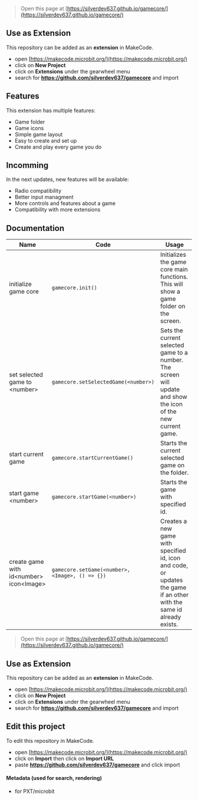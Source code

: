 
> Open this page at [https://silverdev637.github.io/gamecore/](https://silverdev637.github.io/gamecore/)

## Use as Extension

This repository can be added as an **extension** in MakeCode.

* open [https://makecode.microbit.org/](https://makecode.microbit.org/)
* click on **New Project**
* click on **Extensions** under the gearwheel menu
* search for **https://github.com/silverdev637/gamecore** and import

## Features

This extension has multiple features:
* Game folder
* Game icons
* Simple game layout
* Easy to create and set up
* Create and play every game you do

## Incomming

In the next updates, new features will be available:
* Radio compatibility
* Better input managment
* More controls and features about a game
* Compatibility with more extensions

## Documentation

| Name | Code | Usage |
|------|------|-------|
| initialize game core | `gamecore.init()` | Initializes the game core main functions. This will show a game folder on the screen.|
| set selected game to &lt;number&gt; | `gamecore.setSelectedGame(<number>)` | Sets the current selected game to a number. The screen will update and show the icon of the new current game.|
| start current game | `gamecore.startCurrentGame()` | Starts the current selected game on the folder.|
| start game &lt;number&gt; | `gamecore.startGame(<number>)` | Starts the game with specified id.|
| create game with id&lt;number&gt; icon&lt;Image&gt; | `gamecore.setGame(<number>, <Image>, () => {})` | Creates a new game with specified id, icon and code, or updates the game if an other with the same id already exists.|


> Open this page at [https://silverdev637.github.io/gamecore/](https://silverdev637.github.io/gamecore/)

## Use as Extension

This repository can be added as an **extension** in MakeCode.

* open [https://makecode.microbit.org/](https://makecode.microbit.org/)
* click on **New Project**
* click on **Extensions** under the gearwheel menu
* search for **https://github.com/silverdev637/gamecore** and import

## Edit this project

To edit this repository in MakeCode.

* open [https://makecode.microbit.org/](https://makecode.microbit.org/)
* click on **Import** then click on **Import URL**
* paste **https://github.com/silverdev637/gamecore** and click import

#### Metadata (used for search, rendering)

* for PXT/microbit
<script src="https://makecode.com/gh-pages-embed.js"></script><script>makeCodeRender("{{ site.makecode.home_url }}", "{{ site.github.owner_name }}/{{ site.github.repository_name }}");</script>
